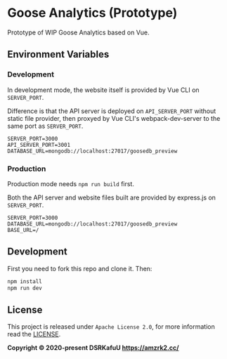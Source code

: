 # Goose Analytics (Prototype)

Prototype of WIP Goose Analytics based on Vue.

## Environment Variables

### Development

In development mode, the website itself is provided by Vue CLI on `SERVER_PORT`.

Difference is that the API server is deployed on `API_SERVER_PORT` without static file provider, then proxyed by Vue CLI's webpack-dev-server to the same port as `SERVER_PORT`.

```
SERVER_PORT=3000
API_SERVER_PORT=3001
DATABASE_URL=mongodb://localhost:27017/goosedb_preview
```

### Production

Production mode needs `npm run build` first.

Both the API server and website files built are provided by express.js on `SERVER_PORT`.

```
SERVER_PORT=3000
DATABASE_URL=mongodb://localhost:27017/goosedb_preview
BASE_URL=/
```

## Development

First you need to fork this repo and clone it. Then:

```bash
npm install
npm run dev
```

## License

This project is released under `Apache License 2.0`, for more information read the [LICENSE](https://github.com/amzrk2/goose-analytics/blob/main/LICENSE).

**Copyright © 2020-present DSRKafuU <https://amzrk2.cc/>**
